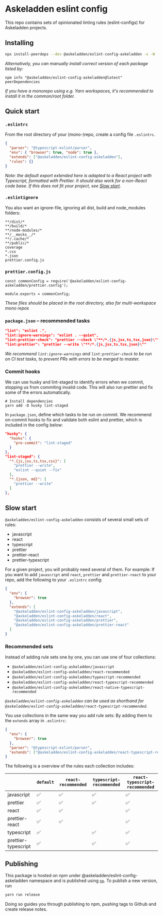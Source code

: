 # Askeladden eslint config

This repo contains sets of opinionated linting rules (eslint-configs) for Askeladden projects.

## Installing

```sh
npx install-peerdeps --dev @askeladden/eslint-config-askeladden -x -W
``` 

_Alternatively, you can manually install correct version of each package listed by:_
```
npm info "@askeladden/eslint-config-askeladden@latest" peerDependencies
```

_If you have a monorepo using e.g. Yarn workspaces, it's recommended to install 
it in the common/root folder._


## Quick start

### `.eslintrc`

From the root directory of your (mono-)repo, create a config file `.eslintrc`.

```json
{
  "parser": "@typescript-eslint/parser",
  "env": { "browser": true, "node": true },
  "extends": ["@askeladden/eslint-config-askeladden"],
  "rules": {}
}
```

_Note: the default export extended here is adapted to a React project with Typescript, formatted with Prettier. 
It should also work for a non-React code base. If this does not fit your project, see [Slow start](#slow-start)._ 

### `.eslintignore`

You also want an ignore-file, ignoring all dist, build and node_modules folders:

```
**/dist/*
**/build/*
**/node-modules/*
**/__mocks__/*
**/.cache/*
**/public/*
coverage
*.css
*.json
prettier.config.js
```

### `prettier.config.js`
```
const commonConfig = require('@askeladden/eslint-config-askeladden/prettier.config');

module.exports = commonConfig;
```

_These files should be placed in the root directory, also for multi-workspace mono repos_

### `package.json` – recommended tasks
```json 
"lint": "eslint .",
"lint:ignore-warnings": "eslint . --quiet",
"lint:prettier-check": "prettier --check \"**/*.{js,jsx,ts,tsx,json}\"",
"lint:prettier": "prettier --write \"**/*.{js,jsx,ts,tsx,json}\""
```

_We recommend `lint:ignore-warnings` and `lint:prettier-check` to be run on CI test tasks, to prevent PRs with errors to be merged to master._

### Commit hooks

We can use husky and lint-staged to identify errors when we commit, stopping us from commiting invalid code.
This will also run prettier and fix some of the errors automatically.

```
# Install dependencies
yarn add -D husky lint-staged
```

In `package.json`, define which tasks to be run on commit. We recommend on-commit hooks to fix and validate both eslint and prettier, which is included in the config below:

```json
"husky": {
  "hooks": {
    "pre-commit": "lint-staged"
  }
},
"lint-staged": {
  "*.{js,jsx,ts,tsx,css}": [
    "prettier --write",
    "eslint --quiet --fix"
  ],
  "*.{json, md}": [
    "prettier --write"
  ]
},
```

## Slow start

`@askeladden/eslint-config-askeladden` consists of several small sets of rules:

- javascript
- react
- typescript
- prettier
- prettier-react
- prettier-typescript

For a given project, you will probably need several of them. For example: If you want to add `javascript` and `react`, `prettier` and `prettier-react` to your repo, add the following to your `.eslintrc` config:

```json
{
  "env": {
    "browser": true
  },
  "extends": [
    "@askeladden/eslint-config-askeladden/javascript",
    "@askeladden/eslint-config-askeladden/react",
    "@askeladden/eslint-config-askeladden/prettier",
    "@askeladden/eslint-config-askeladden/prettier-react"
  ]
}
```

### Recommended sets

Instead of adding rule sets one by one, you can use one of four collections:

- `@askeladden/eslint-config-askeladden/javascript`
- `@askeladden/eslint-config-askeladden/react-recommended`
- `@askeladden/eslint-config-askeladden/typescript-recommended`
- `@askeladden/eslint-config-askeladden/react-typescript-recommended`
- `@askeladden/eslint-config-askeladden/react-native-typescript-recommended` 

_`@askeladden/eslint-config-askeladden` can be used as shorthand for `@askeladden/eslint-config-askeladden/react-typescript-recommended`._

You use collections in the same way you add rule sets: By adding them to the `extends` array in `.eslintrc`:

```json
{
  "env": {
    "browser": true
  },
  "parser": "@typescript-eslint/parser",
  "extends": ["@askeladden/eslint-config-askeladden/react-typescript-recommended"]
}
```

The following is a overview of the rules each collection includes:

|                     | `default` | `react-recommended` | `typescript-recommended` | `react-typescript-recommended` |
| ------------------- | --------- | ------------------- | ------------------------- | ------------------------------ |
| javascript          | ✅        | ✅                  | ✅                        | ✅                             |
| prettier            | ✅        | ✅                  | ✅                        | ✅                             |
| react               | ✅        | ✅                  |                           | ✅                             |
| prettier-react      | ✅        | ✅                  |                           | ✅                             |
| typescript          | ✅        |                     | ✅                        | ✅                             |
| prettier-typescript | ✅        |                     | ✅                        | ✅                             |

## Publishing

This package is hosted on npm under @askeladden/eslint-config-askeladden namespace and is published using [`np`](https://github.com/sindresorhus/np). To publish a new version, run

```sh
yarn run release
```

Doing so guides you through publishing to npm, pushing tags to Github and create release notes.
